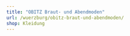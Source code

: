 ```yaml
---
title: "OBITZ Braut- und Abendmoden"
url: /wuerzburg/obitz-braut-und-abendmoden/
shop: Kleidung
---
```

